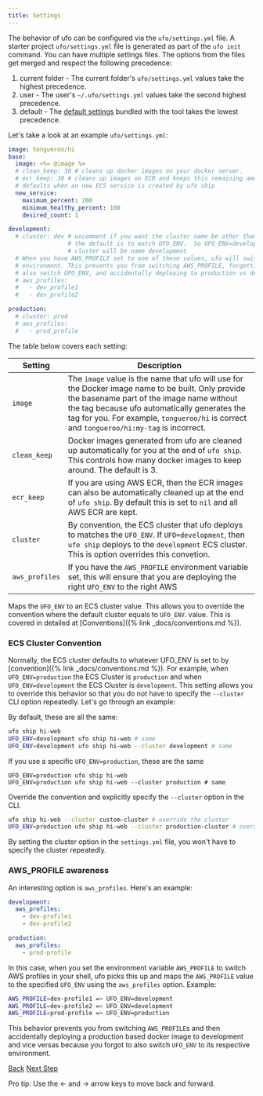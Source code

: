 ```yaml
---
title: Settings
---
```


The behavior of ufo can be configured via the `ufo/settings.yml` file.  A starter project `ufo/settings.yml` file is generated as part of the `ufo init` command. You can have multiple settings files. The options from the files get merged and respect the following precedence:

1. current folder - The current folder's `ufo/settings.yml` values take the highest precedence.
2. user - The user's `~/.ufo/settings.yml` values take the second highest precedence.
3. default - The [default settings](https://github.com/tongueroo/ufo/blob/master/lib/ufo/default/settings.yml) bundled with the tool takes the lowest precedence.

Let's take a look at an example `ufo/settings.yml`:

```yaml
image: tongueroo/hi
base:
  image: <%= @image %>
  # clean_keep: 30 # cleans up docker images on your docker server.
  # ecr_keep: 30 # cleans up images on ECR and keeps this remaining amount. Defaults to keep all.
  # defaults when an new ECS service is created by ufo ship
  new_service:
    maximum_percent: 200
    minimum_healthy_percent: 100
    desired_count: 1

development:
  # cluster: dev # uncomment if you want the cluster name be other than the default
                 # the default is to match UFO_ENV.  So UFO_ENV=development means the ECS
                 # cluster will be name development
  # When you have AWS_PROFILE set to one of these values, ufo will switch to the desired
  # environment. This prevents you from switching AWS_PROFILE, forgetting to
  # also switch UFO_ENV, and accidentally deploying to production vs development.
  # aws_profiles:
  #   - dev_profile1
  #   - dev_profile2

production:
  # cluster: prod
  # aws_profiles:
  #   - prod_profile
```

The table below covers each setting:

Setting  | Description
------------- | -------------
`image`  | The `image` value is the name that ufo will use for the Docker image name to be built.  Only provide the basename part of the image name without the tag because ufo automatically generates the tag for you. For example, `tongueroo/hi` is correct and `tongueroo/hi:my-tag` is incorrect.
`clean_keep`  | Docker images generated from ufo are cleaned up automatically for you at the end of `ufo ship`. This controls how many docker images to keep around. The default is 3.
`ecr_keep`  | If you are using AWS ECR, then the ECR images can also be automatically cleaned up at the end of `ufo ship`. By default this is set to `nil` and all AWS ECR are kept.
`cluster`  | By convention, the ECS cluster that ufo deploys to matches the `UFO_ENV`. If `UFO=development`, then `ufo ship` deploys to the `development` ECS cluster. This is option overrides this convetion.
`aws_profiles`  | If you have the `AWS_PROFILE` environment variable set, this will ensure that you are deploying the right `UFO_ENV` to the right AWS

Maps the `UFO_ENV` to an ECS cluster value.  This allows you to override the convention where the default cluster equals to `UFO_ENV`. value.  This is covered in detailed at [Conventions]({% link _docs/conventions.md %}).


### ECS Cluster Convention

Normally, the ECS cluster defaults to whatever UFO_ENV is set to by [convention]({% link _docs/conventions.md %}).  For example, when `UFO_ENV=production` the ECS Cluster is `production` and when `UFO_ENV=development` the ECS Cluster is `development`.  This setting allows you to override this behavior so that you do not have to specify the `--cluster` CLI option repeatedly.  Let's go through an example:

By default, these are all the same:

```sh
ufo ship hi-web
UFO_ENV=development ufo ship hi-web # same
UFO_ENV=development ufo ship hi-web --cluster development # same
```

If you use a specific `UFO_ENV=production`, these are the same

```
UFO_ENV=production ufo ship hi-web
UFO_ENV=production ufo ship hi-web --cluster production # same
```

Override the convention and explicitly specify the `--cluster` option in the CLI.

```sh
ufo ship hi-web --cluster custom-cluster # override the cluster
UFO_ENV=production ufo ship hi-web --cluster production-cluster # override the cluster
```

By setting the cluster option in the `settings.yml` file, you won't have to specify the cluster repeatedly.

### AWS_PROFILE awareness

An interesting option is `aws_profiles`.  Here's an example:

```yaml
development:
  aws_profiles:
    - dev-profile1
    - dev-profile2

production:
  aws_profiles:
    - prod-profile
```

In this case, when you set the environment variable `AWS_PROFILE` to switch AWS profiles in your shell, ufo picks this up and maps the `AWS_PROFILE` value to the specified `UFO_ENV` using the `aws_profiles` option.  Example:

```sh
AWS_PROFILE=dev-profile1 => UFO_ENV=development
AWS_PROFILE=dev-profile2 => UFO_ENV=development
AWS_PROFILE=prod-profile => UFO_ENV=production
```

This behavior prevents you from switching `AWS_PROFILE`s and then accidentally deploying a production based docker image to development and vice versas because you forgot to also switch `UFO_ENV` to its respective environment.

<a id="prev" class="btn btn-basic" href="{% link _docs/ufo-help.md %}">Back</a>
<a id="next" class="btn btn-primary" href="{% link _docs/ufo-env.md %}">Next Step</a>
<p class="keyboard-tip">Pro tip: Use the <- and -> arrow keys to move back and forward.</p>

